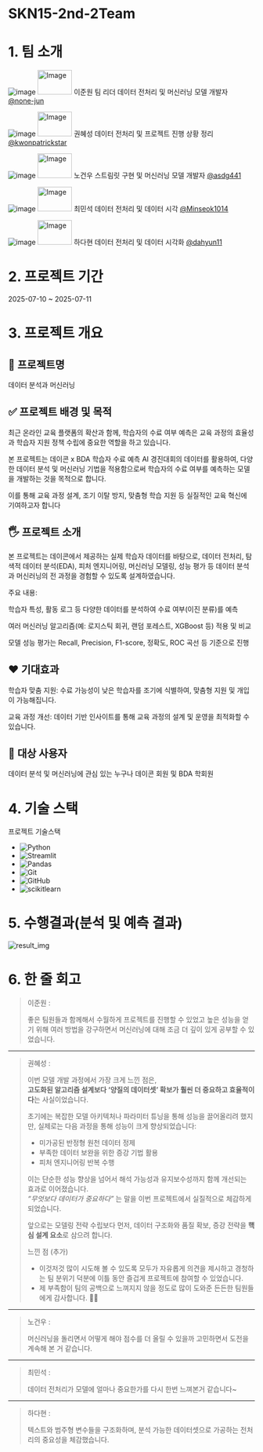 # SKN15-2nd-2Team

# 1. 팀 소개

![image](https://github.com/user-attachments/assets/5e7776ec-9008-42ca-ace1-d4c66b7e3fc1)
<img width="70" height="50" alt="Image" src="https://github.com/user-attachments/assets/47e34638-b550-4bfc-b4ac-dc3ea8251a30" />
이준원 팀 리더 데이터 전처리 및 머신러닝 모델 개발자 [@none-jun](https://github.com/none-jun)


![image](https://github.com/user-attachments/assets/f95ddcc3-dfa5-4a9d-b67b-755e12576056)
<img width="70" height="50" alt="Image" src="https://github.com/user-attachments/assets/f4fba3f1-745c-43d7-afb1-0c78a1bcfd9d" />
권혜성 데이터 전처리 및 프로젝트 진행 상황 정리 [@kwonpatrickstar](https://github.com/kwonpatrickstar)


![image](https://github.com/user-attachments/assets/bcb238d6-c996-4f13-a597-61d3e3598995)
<img width="70" height="50" alt="Image" src="https://github.com/user-attachments/assets/80ef6cd3-45e3-40c6-8909-0b9902857c2f" />
노건우 스트림릿 구현 및 머신러닝 모델 개발자 [@asdg441](https://github.com/asdg441)


![image](https://github.com/user-attachments/assets/ca1bf9b8-e749-4ec6-8fb6-f0da5a33ede2)
<img width="70" height="50" alt="Image" src="https://github.com/user-attachments/assets/9e5147a7-57f7-402e-b5d9-331a2c67977b" />
최민석 데이터 전처리 및 데이터 시각 [@Minseok1014](https://github.com/Minseok1014)


![image](https://github.com/user-attachments/assets/a0f4ac80-eb2e-48f9-a472-1de299eec9eb)
<img width="70" height="50" alt="Image" src="https://github.com/user-attachments/assets/b3e73cb3-4f0a-40fb-9fb5-ca6663613544" />
하다현 데이터 전처리 및 데이터 시각화 [@dahyun11](https://github.com/dahyun11)



# 2. 프로젝트 기간

2025-07-10 ~ 2025-07-11

# 3. 프로젝트 개요

## 📕 프로젝트명
데이터 분석과 머신러닝

## ✅ 프로젝트 배경 및 목적
최근 온라인 교육 플랫폼의 확산과 함께, 학습자의 수료 여부 예측은 교육 과정의 효율성과 학습자 지원 정책 수립에 중요한 역할을 하고 있습니다.

본 프로젝트는 데이콘 x BDA 학습자 수료 예측 AI 경진대회의 데이터를 활용하여, 다양한 데이터 분석 및 머신러닝 기법을 적용함으로써 학습자의 수료 여부를 예측하는 모델을 개발하는 것을 목적으로 합니다.

이를 통해 교육 과정 설계, 조기 이탈 방지, 맞춤형 학습 지원 등 실질적인 교육 혁신에 기여하고자 합니다

## 🖐️ 프로젝트 소개
본 프로젝트는 데이콘에서 제공하는 실제 학습자 데이터를 바탕으로, 데이터 전처리, 탐색적 데이터 분석(EDA), 피처 엔지니어링, 머신러닝 모델링, 성능 평가 등 
데이터 분석과 머신러닝의 전 과정을 경험할 수 있도록 설계하였습니다.

주요 내용:

학습자 특성, 활동 로그 등 다양한 데이터를 분석하여 수료 여부(이진 분류)를 예측

여러 머신러닝 알고리즘(예: 로지스틱 회귀, 랜덤 포레스트, XGBoost 등) 적용 및 비교

모델 성능 평가는 Recall, Precision, F1-score, 정확도, ROC 곡선 등 기준으로 진행


## ❤️ 기대효과

학습자 맞춤 지원: 수료 가능성이 낮은 학습자를 조기에 식별하여, 맞춤형 지원 및 개입이 가능해집니다.

교육 과정 개선: 데이터 기반 인사이트를 통해 교육 과정의 설계 및 운영을 최적화할 수 있습니다.

## 👤 대상 사용자

데이터 분석 및 머신러닝에 관심 있는 누구나
데이콘 회원 및 BDA 학회원


# 4. 기술 스택

프로젝트 기술스택
- ![Python](https://img.shields.io/badge/Python-3776AB?logo=python&logoColor=white)
- ![Streamlit](https://img.shields.io/badge/Streamlit-FF4B4B?logo=streamlit&logoColor=white)
- ![Pandas](https://img.shields.io/badge/Pandas-150458?logo=pandas&logoColor=white)
- ![Git](https://img.shields.io/badge/Git-F05032?logo=git&logoColor=white)
- ![GitHub](https://img.shields.io/badge/GitHub-181717?logo=github&logoColor=white)
- ![scikitlearn](https://img.shields.io/badge/scikitlearn-F7931E?logo=scikitlearn&logoColor=white)


# 5. 수행결과(분석 및 예측 결과)
![result_img](https://github.com/user-attachments/assets/11eb8766-807f-4256-8a53-43ab57a679c6)



# 6. 한 줄 회고

> 이준원 :
> 
> 좋은 팀원들과 함께해서 수월하게 프로젝트를 진행할 수 있었고 높은 성능을 얻기 위해 여러 방법을 강구하면서 머신러닝에 대해 조금 더 깊이 있게 공부할 수 있었습니다. 
---
> 권혜성 :
> 
> 이번 모델 개발 과정에서 가장 크게 느낀 점은,  
> **고도화된 알고리즘 설계보다 ‘양질의 데이터셋’ 확보가 훨씬 더 중요하고 효율적이다**는 사실이었습니다.
>
> 초기에는 복잡한 모델 아키텍처나 파라미터 튜닝을 통해 성능을 끌어올리려 했지만, 실제로는 다음 과정을 통해 성능이 크게 향상되었습니다:  
> - 미가공된 반정형 원천 데이터 정제  
> - 부족한 데이터 보완을 위한 증강 기법 활용  
> - 피처 엔지니어링 반복 수행
>
> 이는 단순한 성능 향상을 넘어서 해석 가능성과 유지보수성까지 함께 개선되는 효과로 이어졌습니다.  
> *“무엇보다 데이터가 중요하다”* 는 말을 이번 프로젝트에서 실질적으로 체감하게 되었습니다.
>
> 앞으로는 모델링 전략 수립보다 먼저, 데이터 구조화와 품질 확보, 증강 전략을 **핵심 설계 요소**로 삼으려 합니다.
>
> 느낀 점 (추가)
> - 이것저것 많이 시도해 볼 수 있도록 모두가 자유롭게 의견을 제시하고 경청하는 팀 분위기 덕분에 이틀 동안 즐겁게 프로젝트에 참여할 수 있었습니다.
> - 제 부족함이 팀의 공백으로 느껴지지 않을 정도로 많이 도와준 든든한 팀원들에게 감사합니다. 👍🏻
---
> 노건우 :
> 
> 머신러닝을 돌리면서 어떻게 해야 점수를 더 올릴 수 있을까 고민하면서 도전을 계속해 본 거 같습니다.
---
> 최민석 :
> 
> 데이터 전처리가 모델에 얼마나 중요한가를 다시 한번 느껴본거 같습니다~ 
---
> 하다현 :
>
> 텍스트와 범주형 변수들을 구조화하며, 분석 가능한 데이터셋으로 가공하는 전처리의 중요성을 체감했습니다.

